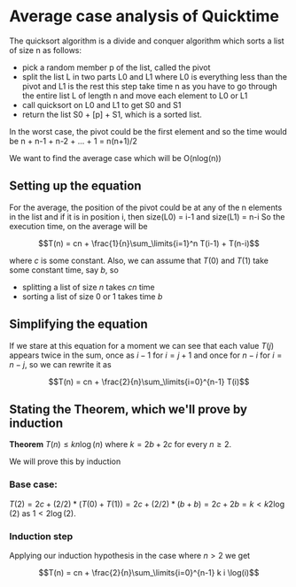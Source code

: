 # Average case analysis of Quicktime

The quicksort algorithm is a divide and conquer algorithm which sorts a list of size n as follows:
* pick a random member p of the list, called the pivot
* split the list L in two parts L0 and L1 where L0 is everything less than the pivot and L1 is the rest
  this step take time n as you have to go through the entire list L of length n and move each element to L0 or L1
* call quicksort on L0 and L1 to get S0 and S1
* return the list S0 + [p] + S1, which is a sorted list.

In the worst case, the pivot could be the first element and so the time would be n + n-1 + n-2 + ... + 1 = n(n+1)/2

We want to find the average case which will be O(nlog(n))

## Setting up the equation
For the average, the position of the pivot could be at any of the n elements in the list
and if it is in position i, then size(L0) = i-1 and size(L1) = n-i
So the execution time, on the average will be

$$T(n) = cn + \frac{1}{n}\sum_\limits{i=1}^n T(i-1) + T(n-i)$$

where $c$ is some constant. Also, we can assume that $T(0)$ and $T(1)$ take some constant time, say $b$, so
* splitting a list of size $n$ takes $cn$ time
* sorting a list of size 0 or 1 takes time $b$

## Simplifying the equation
If we stare at this equation for a moment we can see that each value $T(j)$ appears twice in the sum,
once as $i-1$ for $i=j+1$ and once for $n-i$ for $i=n-j$, so we can rewrite it as

$$T(n) = cn + \frac{2}{n}\sum_\limits{i=0}^{n-1} T(i)$$

## Stating the Theorem, which we'll prove by induction

**Theorem** $T(n) \le k n \log(n)$ where $k=2b+2c$ for every $n\ge 2$.

We will prove this by induction

### Base case:
$T(2) = 2c + (2/2) * (T(0) + T(1)) = 2c + (2/2)* (b+b) = 2c+2b = k \lt k 2 \log(2)$  as $1< 2\log(2)$.

### Induction step
Applying our induction hypothesis in the case where $n\gt 2$ we get

$$T(n) = cn + \frac{2}{n}\sum_\limits{i=0}^{n-1} k i \log(i)$$





